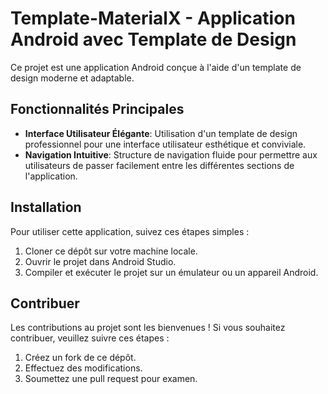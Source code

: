 # Template-MaterialX - Application Android avec Template de Design

Ce projet est une application Android conçue à l'aide d'un template de design moderne et adaptable.

## Fonctionnalités Principales

- **Interface Utilisateur Élégante**: Utilisation d'un template de design professionnel pour une interface utilisateur esthétique et conviviale.
- **Navigation Intuitive**: Structure de navigation fluide pour permettre aux utilisateurs de passer facilement entre les différentes sections de l'application.

## Installation

Pour utiliser cette application, suivez ces étapes simples :

1. Cloner ce dépôt sur votre machine locale.
2. Ouvrir le projet dans Android Studio.
3. Compiler et exécuter le projet sur un émulateur ou un appareil Android.

## Contribuer

Les contributions au projet sont les bienvenues ! Si vous souhaitez contribuer, veuillez suivre ces étapes :

1. Créez un fork de ce dépôt.
2. Effectuez des modifications.
3. Soumettez une pull request pour examen.

